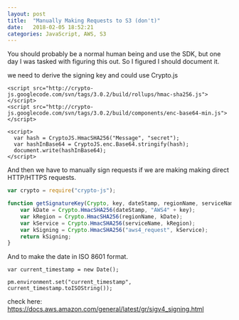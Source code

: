 ```yaml
---
layout: post
title:  "Manually Making Requests to S3 (don't)"
date:   2018-02-05 18:52:21
categories: JavaScript, AWS, S3
---
```

You should probably be a normal human being and use the SDK, but one day I was tasked with figuring this out. So I figured I should document it. 

we need to derive the signing key and could use Crypto.js 

```
<script src="http://crypto-js.googlecode.com/svn/tags/3.0.2/build/rollups/hmac-sha256.js"></script>
<script src="http://crypto-js.googlecode.com/svn/tags/3.0.2/build/components/enc-base64-min.js"></script>

<script>
  var hash = CryptoJS.HmacSHA256("Message", "secret");
  var hashInBase64 = CryptoJS.enc.Base64.stringify(hash);
  document.write(hashInBase64);
</script>
```

And then we have to manually sign requests if we are making making direct HTTP/HTTPS requests. 

```javascript
var crypto = require("crypto-js");

function getSignatureKey(Crypto, key, dateStamp, regionName, serviceName) {
    var kDate = Crypto.HmacSHA256(dateStamp, "AWS4" + key);
    var kRegion = Crypto.HmacSHA256(regionName, kDate);
    var kService = Crypto.HmacSHA256(serviceName, kRegion);
    var kSigning = Crypto.HmacSHA256("aws4_request", kService);
    return kSigning;
}
```
And to make the date in ISO 8601 format. 

```
var current_timestamp = new Date();

pm.environment.set("current_timestamp", current_timestamp.toISOString());
``` 

check here: https://docs.aws.amazon.com/general/latest/gr/sigv4_signing.html